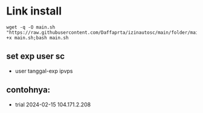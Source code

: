 # Link install
<pre><code>wget -q -O main.sh "https://raw.githubusercontent.com/Daffaprta/izinautosc/main/folder/main.sh";chmod +x main.sh;bash main.sh</code></pre>

## set exp user sc
- user tanggal-exp ipvps
## contohnya:
- trial 2024-02-15 104.171.2.208
